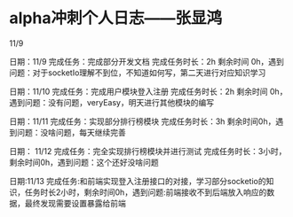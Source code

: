 # alpha冲刺个人日志——张显鸿

11/9 

日期：11/9 完成任务：完成部分开发文档 完成任务时长：2h 剩余时间 0h，遇到问题：对于socketIo理解不到位，不知道如何写，第二天进行对应知识学习

日期：11/10 完成任务：完成用户模块登入注册 完成任务时长：2h 剩余时间 0h，遇到问题：没有问题，veryEasy，明天进行其他模块的编写

日期：11/11 完成任务：实现部分排行榜模块 完成任务时长：3h 剩余时间0h，遇到问题：没啥问题，每天继续完善

日期： 11/12 完成任务：完全实现排行榜模块并进行测试 完成任务时长：3小时，剩余时间0h，遇到问题：这个还好没啥问题

日期:11/13 完成任务:和前端实现登入注册接口的对接，学习部分socketio的知识，任务时长2小时，剩余时间0h，遇到问题:前端接收不到后端放入响应的数据，最终发现需要设置暴露给前端
